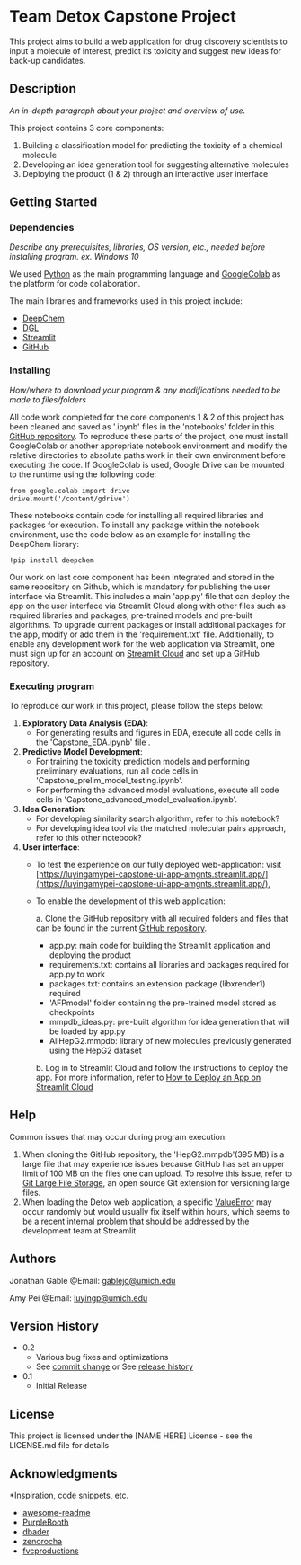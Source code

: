 # Team Detox Capstone Project 

This project aims to build a web application for drug discovery scientists to input a molecule of interest, predict its toxicity and suggest new ideas for back-up candidates. 

## Description
*An in-depth paragraph about your project and overview of use.*

This project contains 3 core components:
1. Building a classification model for predicting the toxicity of a chemical molecule
2. Developing an idea generation tool for suggesting alternative molecules
3. Deploying the product (1 & 2) through an interactive user interface 

## Getting Started

### Dependencies
*Describe any prerequisites, libraries, OS version, etc., needed before installing program. ex. Windows 10*

We used [Python]( https://www.python.org/) as the main programming language and [GoogleColab](https://colab.research.google.com/) as the platform for code collaboration.

The main libraries and frameworks used in this project include:
* [DeepChem](https://deepchem.io/)
* [DGL](https://www.dgl.ai/)
* [Streamlit](https://streamlit.io/)
* [GitHub](https://github.com/)

### Installing

*How/where to download your program & any modifications needed to be made to files/folders*

All code work completed for the core components 1 & 2 of this project has been cleaned and saved as '.ipynb' files in the 'notebooks' folder in this [GitHub repository](https://github.com/luyingamypei/capstone_ui). To reproduce these parts of the project, one must install GoogleColab or another appropriate notebook environment and modify the relative directories to absolute paths work in their own environment before executing the code. If GoogleColab is used, Google Drive can be mounted to the runtime using the following code:
```
from google.colab import drive
drive.mount('/content/gdrive')
```
These notebooks contain code for installing all required libraries and packages for execution. To install any package within the notebook environment, use the code below as an example for installing the DeepChem library: 
```
!pip install deepchem
```

Our work on last core component has been integrated and stored in the same repository on Github, which is mandatory for publishing the user interface via Streamlit. This includes a main 'app.py' file that can deploy the app on the user interface via Streamlit Cloud along with other files such as required libraries and packages, pre-trained models and pre-built algorithms. To upgrade current packages or install additional packages for the app, modify or add them in the 'requirement.txt' file. Additionally, to enable any development work for the web application via Streamlit, one must sign up for an account on [Streamlit Cloud](https://streamlit.io/cloud) and set up a GitHub repository.


### Executing program

To reproduce our work in this project, please follow the steps below:
1. **Exploratory Data Analysis (EDA)**: 
   - For generating results and figures in EDA, execute all code cells in the 'Capstone_EDA.ipynb' file .
2. **Predictive Model Development**:
   - For training the toxicity prediction models and performing preliminary evaluations, run all code cells in 'Capstone_prelim_model_testing.ipynb'.
   - For performing the advanced model evaluations, execute all code cells in 'Capstone_advanced_model_evaluation.ipynb'.
3. **Idea Generation**:
   - For developing similarity search algorithm, refer to this notebook?
   - For developing idea tool via the matched molecular pairs approach, refer to this other notebook?  
4. **User interface**:
   - To test the experience on our fully deployed web-application: visit [https://luyingamypei-capstone-ui-app-amgnts.streamlit.app/](https://luyingamypei-capstone-ui-app-amgnts.streamlit.app/), 
   - To enable the development of this web application:
   
      a. Clone the GitHub repository with all required folders and files that can be found in the current [GitHub repository](https://github.com/luyingamypei/capstone_ui).  
      - app.py: main code for building the Streamlit application and deploying the product  
      - requirements.txt: contains all libraries and packages required for app.py to work
      - packages.txt: contains an extension package (libxrender1) required
      - 'AFPmodel' folder containing the pre-trained model stored as checkpoints 
      - mmpdb_ideas.py: pre-built algorithm for idea generation that will be loaded by app.py
      - AllHepG2.mmpdb: library of new molecules previously generated using the HepG2 dataset

      b. Log in to Streamlit Cloud and follow the instructions to deploy the app. For more information, refer to [How to Deploy an App on Streamlit Cloud](https://docs.streamlit.io/streamlit-community-cloud/get-started/deploy-an-app)

## Help

Common issues that may occur during program execution:
1. When cloning the GitHub repository, the 'HepG2.mmpdb'(395 MB) is a large file that may experience issues because GitHub has set an upper limit of 100 MB on the files one can upload. To resolve this issue, refer to [Git Large File Storage](https://git-lfs.com/), an open source Git extension for versioning large files.
2. When loading the Detox web application, a specific [ValueError](https://discuss.streamlit.io/t/valueerror-setting-an-array-element-with-a-sequence/40272) may occur randomly but would usually fix itself within hours, which seems to be a recent internal problem that should be addressed by the development team at Streamlit.     

## Authors

Jonathan Gable @Email: gablejo@umich.edu

Amy Pei @Email: luyingp@umich.edu

## Version History
* 0.2
    * Various bug fixes and optimizations
    * See [commit change]() or See [release history]()
* 0.1
    * Initial Release

## License

This project is licensed under the [NAME HERE] License - see the LICENSE.md file for details

## Acknowledgments

*Inspiration, code snippets, etc.
* [awesome-readme](https://github.com/matiassingers/awesome-readme)
* [PurpleBooth](https://gist.github.com/PurpleBooth/109311bb0361f32d87a2)
* [dbader](https://github.com/dbader/readme-template)
* [zenorocha](https://gist.github.com/zenorocha/4526327)
* [fvcproductions](https://gist.github.com/fvcproductions/1bfc2d4aecb01a834b46)
